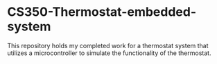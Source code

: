 # CS350-Thermostat-embedded-system
This repository holds my completed work for a thermostat system that utilizes a microcontroller to simulate the functionality of the thermostat.
